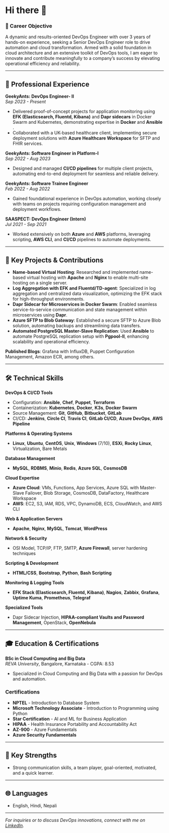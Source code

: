 # Hi there 👋

### 🚀 Career Objective
A dynamic and results-oriented DevOps Engineer with over 3 years of hands-on experience, seeking a Senior DevOps Engineer role to drive automation and cloud transformation. Armed with a solid foundation in cloud architecture and an extensive toolkit of DevOps tools, I am eager to innovate and contribute meaningfully to a company’s success by elevating operational efficiency and reliability.



---

## 👔 Professional Experience

**GeekyAnts: DevOps Engineer- II**  
*Sep 2023 - Present*  
- Delivered proof-of-concept projects for application monitoring using **EFK (Elasticsearch, Fluentd, Kibana)** and **Dapr sidecars** in Docker Swarm and Kubernetes, demonstrating expertise in **Docker** and **Ansible** .
- Collaborated with a UK-based healthcare client, implementing secure deployment solutions with **Azure Healthcare Workspace** for SFTP and FHIR services.

**GeekyAnts: Software Engineer in Platform-I**  
*Sep 2022 - Aug 2023*  
- Designed and managed **CI/CD pipelines** for multiple client projects, automating end-to-end deployment for seamless and reliable delivery.

**GeekyAnts: Software Trainee Engineer**  
*Feb 2022 - Aug 2022*  
- Gained foundational experience in DevOps automation, working closely with teams on projects requiring configuration management and deployment workflows.

**SAASPECT: DevOps Engineer (Intern)**  
*Jul 2021 - Sep 2021*  
- Worked extensively on both **Azure** and **AWS** platforms, leveraging scripting, **AWS CLI**, and **CI/CD** pipelines to automate deployments.

---

## 🔨 Key Projects & Contributions

- **Name-based Virtual Hosting**: Researched and implemented name-based virtual hosting with **Apache** and **Nginx** to enable multi-site hosting on a single server.
- **Log Aggregation with EFK and Fluentd/TD-agent**: Specialized in log aggregation and centralized data visualization, optimizing the EFK stack for high-throughput environments.
- **Dapr Sidecar for Microservices in Docker Swarm**: Enabled seamless service-to-service communication and state management within microservices using **Dapr**.
- **Azure SFTP to Blob Gateway**: Established a secure SFTP to Azure Blob solution, automating backups and streamlining data transfers.
- **Automated PostgreSQL Master-Slave Replication**: Used **Ansible** to automate PostgreSQL replication setup with **Pgpool-II**, enhancing scalability and operational efficiency.

**Published Blogs**: Grafana with InfluxDB, Puppet Configuration Management, Amazon ECR, among others.

---

## 🛠️ Technical Skills

**DevOps & CI/CD Tools**  
- Configuration: **Ansible**, **Chef**, **Puppet**, **Terraform**
- Containerization: **Kubernetes**, **Docker**, **K3s**, **Docker Swarm**
- Source Management: **Git**, **GitHub**, **Bitbucket**, **GitLab**
- CI/CD: **Jenkins**, **Circle CI**, **Travis CI**, **GitLab CI/CD**, **Azure DevOps**, **AWS Pipeline**

**Platforms & Operating Systems**  
- **Linux**, **Ubuntu**, **CentOS**, **Unix**, **Windows** (7/10), **ESXi**, **Rocky Linux**, Virtualization, Bare Metals

**Database Management**  
- **MySQL**, **RDBMS**, **Minio**, **Redis**, **Azure SQL**, **CosmosDB**

**Cloud Expertise**  
- **Azure Cloud**: VMs, Functions, App Services, Azure SQL with Master-Slave Failover, Blob Storage, CosmosDB, DataFactory, Healthcare Workspace
- **AWS**: EC2, S3, IAM, RDS, VPC, DynamoDB, ECS, CloudWatch, and AWS CLI

**Web & Application Servers**  
- **Apache**, **Nginx**, **MySQL**, **Tomcat**, **WordPress**

**Network & Security**  
- OSI Model, TCP/IP, FTP, SMTP, **Azure Firewall**, server hardening techniques

**Scripting & Development**  
- **HTML/CSS**, **Bootstrap**, **Python**, **Bash Scripting**

**Monitoring & Logging Tools**  
- **EFK Stack (Elasticsearch, Fluentd, Kibana)**, **Nagios**, **Zabbix**, **Grafana**, **Uptime Kuma**, **Prometheus**, **Telegraf**

**Specialized Tools**  
- Dapr Sidecar Injection, **HIPAA-compliant Vaults and Password Management**, OpenStack, **OpenNebula**

---

## 🎓 Education & Certifications

**BSc in Cloud Computing and Big Data**  
*REVA University*, Bangalore, Karnataka - CGPA: 8.53  
- Specialized in Cloud Computing and Big Data with a passion for DevOps and automation.

### Certifications
- **NPTEL** - Introduction to Database System  
- **Microsoft Technology Associate** - Introduction to Programming using Python  
- **Star Certification** - AI and ML for Business Application  
- **HIPAA** - Health Insurance Portability and Accountability Act  
- **AZ-900** - Azure Fundamentals  
- **Azure Security Fundamentals**

---

## 💪 Key Strengths
- Strong communication skills, a team player, goal-oriented, motivated, and a quick learner.

---

## 🌐 Languages
- English, Hindi, Nepali

---

*For inquiries or to discuss DevOps innovations, connect with me on [LinkedIn](https://www.linkedin.com/in/nandani-sah-5a46b31b3).* 
